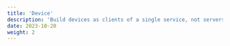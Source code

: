 ```yaml
---
title: 'Device'
description: 'Build devices as clients of a single service, not servers for internet clients.'
date: 2023-10-20
weight: 2
---
```


